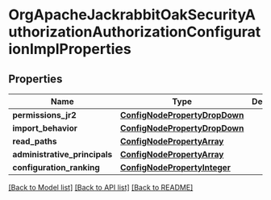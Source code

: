 # OrgApacheJackrabbitOakSecurityAuthorizationAuthorizationConfigurationImplProperties

## Properties
Name | Type | Description | Notes
------------ | ------------- | ------------- | -------------
**permissions_jr2** | [**ConfigNodePropertyDropDown**](ConfigNodePropertyDropDown.md) |  | [optional] 
**import_behavior** | [**ConfigNodePropertyDropDown**](ConfigNodePropertyDropDown.md) |  | [optional] 
**read_paths** | [**ConfigNodePropertyArray**](ConfigNodePropertyArray.md) |  | [optional] 
**administrative_principals** | [**ConfigNodePropertyArray**](ConfigNodePropertyArray.md) |  | [optional] 
**configuration_ranking** | [**ConfigNodePropertyInteger**](ConfigNodePropertyInteger.md) |  | [optional] 

[[Back to Model list]](../README.md#documentation-for-models) [[Back to API list]](../README.md#documentation-for-api-endpoints) [[Back to README]](../README.md)


